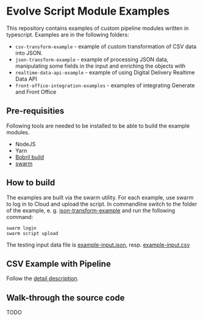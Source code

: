 # Evolve Script Module Examples
This repository contains examples of custom pipeline modules written in typescript.
Examples are in the following folders:
- `csv-transform-example` - example of custom transformation of CSV data into JSON.
- `json-transform-example` - example of processing JSON data, manipulating some fields in the input 
          and enriching the objects with 
- `realtime-data-api-example` - example of using Digital Delivery Realtime Data API
- `front-office-integration-examples` - examples of integrating Generate and Front Office

## Pre-requisities
Following tools are needed to be installed to be able to build the example modules.
 - NodeJS
 - Yarn
 - [Bobril build](https://github.com/bobril/bbcore)
 - [swarm](https://www.npmjs.com/package/@quadient/swarm)

## How to build
The examples are built via the swarm utility. For each example, use swarm to log in to Cloud and upload the script.
In commandline switch to the folder of the example, e. g. [json-transform-example](json-transform-example) and run the following command:

```shell
swarm login
swarm script upload
```

The testing input data file is [example-input.json](json-transform-example/example-input.json), resp. [example-input.csv](csv-transform-example/example-input.csv) 

## CSV Example with Pipeline
Follow the [detail description](csv-transform-example/README.md).

## Walk-through the source code
TODO